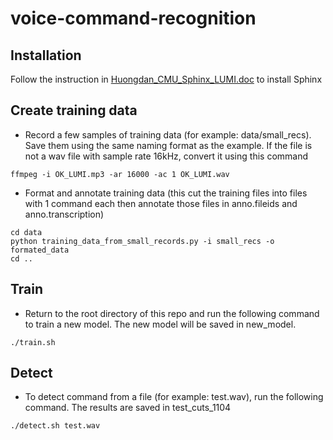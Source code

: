 # voice-command-recognition

## Installation
Follow the instruction in [Huongdan_CMU_Sphinx_LUMI.doc](Huongdan_CMU_Sphinx_LUMI.doc) to install Sphinx

## Create training data
- Record a few samples of training data (for example: data/small_recs). Save them using the same naming format as the example. If the file is not a wav file with sample rate 16kHz, convert it using this command
```
ffmpeg -i OK_LUMI.mp3 -ar 16000 -ac 1 OK_LUMI.wav
```
- Format and annotate training data (this cut the training files into files with 1 command each then annotate those files in anno.fileids and anno.transcription)
```
cd data
python training_data_from_small_records.py -i small_recs -o formated_data
cd ..
```

## Train
- Return to the root directory of this repo and run the following command to train a new model. The new model will be saved in new_model.
```
./train.sh
```

## Detect
- To detect command from a file (for example: test.wav), run the following command. The results are saved in test_cuts_1104
```
./detect.sh test.wav
```
